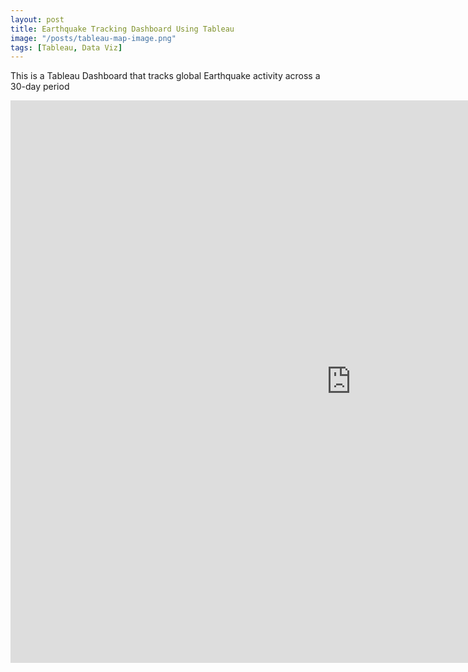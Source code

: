 ```yaml
---
layout: post
title: Earthquake Tracking Dashboard Using Tableau
image: "/posts/tableau-map-image.png"
tags: [Tableau, Data Viz]
---
```


This is a Tableau Dashboard that tracks global Earthquake activity across a 30-day period

<iframe seamless frameborder="0" src="https://public.tableau.com/shared/BX38ZCNCX?:display_count=n&:origin=viz_share_link?:embed=yes&:display_count=yes&:showVizHome=no" width = '1090' height = '900'></iframe>

